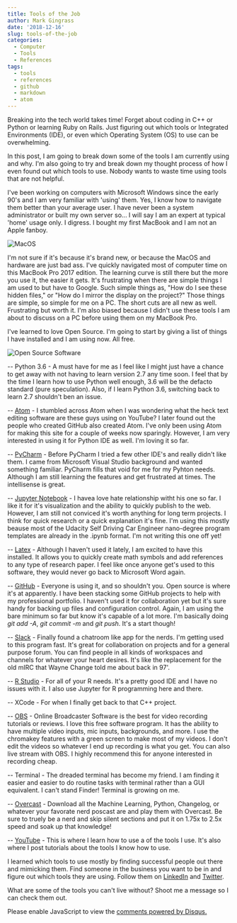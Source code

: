 ```yaml
---
title: Tools of the Job
author: Mark Gingrass
date: '2018-12-16'
slug: tools-of-the-job
categories:
  - Computer
  - Tools
  - References
tags:
  - tools
  - references
  - github
  - markdown
  - atom
---
```

Breaking into the tech world takes time! Forget about coding in C++ or Python or learning Ruby on Rails. Just figuring out which tools or Integrated Environments (IDE), or even which Operating System (OS) to use can be overwhelming.

In this post, I am going to break down some of the tools I am currently using and why. I'm also going to try and break down my thought process of how I even found out which tools to use. Nobody wants to waste time using tools that are not helpful.

I've been working on computers with Microsoft Windows since the early 90's and I am very familiar with 'using' them. Yes, I know how to navigate them better than your average user. I have never been a system administrator or built my own server so... I will say I am an expert at typical 'home' usage only. I digress. I bought my first MacBook and I am not an Apple fanboy.

![MacOS](/img/macoshero.jpg)

I'm not sure if it's because it's brand new, or because the MacOS and hardware are just bad ass. I've quickly navigated most of computer time on this MacBook Pro 2017 edition. The learning curve is still there but the more you use it, the easier it gets. It's frustrating when there are simple things I am used to but have to Google. Such simple things as, "How do I see these hidden files," or "How do I mirror the display on the project?" Those things are simple, so simple for me on a PC. The short cuts are all new as well. Frustrating but worth it. I'm also biased because I didn't use these tools I am about to discuss on a PC before using them on my MacBook Pro.

I've learned to love Open Source. I'm going to start by giving a list of things I have installed and I am using now. All free.

![Open Source Software](/img/open-source-software-1.jpg)

-- Python 3.6 - A must have for me as I feel like I might just have a chance to get away with not having to learn version 2.7 any time soon. I feel that by the time I learn how to use Python well enough, 3.6 will be the defacto standard (pure speculation). Also, if I learn Python 3.6, switching back to learn 2.7 shouldn't ben an issue.

-- [Atom](https://atom.io/) - I stumbled across Atom when I was wondering what the heck text editing software are these guys using on YouTube? I later found out the people who created GitHub also created Atom. I've only been using Atom for making this site for a couple of weeks now sparingly. However, I am very interested in using it for Python IDE as well. I'm loving it so far.

-- [PyCharm](https://www.jetbrains.com/pycharm/) - Before PyCharm I tried a few other IDE's and really didn't like them. I came from Microsoft Visual Studio background and wanted something familiar. PyCharm fills that void for me for my Pyhton needs. Although I am still learning the features and get frustrated at times. The intellisense is great.

-- [Jupyter Notebook](http://jupyter.org/install) - I havea  love hate relationship witht his one so far. I like it for it's visualization and the ability to quickly publish to the web. However, I am still not conviced it's worth anything for long term projects. I think for quick research or a quick explanation it's fine. I'm using this mostly beause most of the Udacity Self Driving Car Engineer nano-degree program templates are already in the .ipynb format. I'm not writing this one off yet!

-- [Latex](https://www.latex-project.org/get/) - Although I haven't used it lately, I am excited to have this installed. It allows you to quickly create math symbols and add references to any type of research paper. I feel like once anyone get's used to this software, they would never go back to Microsoft Word again.

-- [GitHub](https://github.com/mtgingrass) - Everyone is using it, and so shouldn't you. Open source is where it's at apparently. I have been stacking some GitHub projects to help with my professional portfolio. I haven't used it for collaboration yet but it's sure handy for backing up files and configuration control. Again, I am using the bare minimum so far but know it's capable of a lot more. I'm basically doing *git add -A*, *git commit -m* and *git push*. It's a start though!

-- [Slack](https://slack.com/) - Finally found a chatroom like app for the nerds. I'm getting used to this program fast. It's great for collaboration on projects and for a general purpose forum. You can find people in all kinds of workspaces and channels for whatever your heart desires. It's like the replacement for the old mIRC that Wayne Change told me about back in 97'.

-- [R Studio](https://www.rstudio.com/products/rstudio/download/) - For all of your R needs. It's a pretty good IDE and I have no issues with it. I also use Jupyter for R programming here and there.

-- XCode - For when I finally get back to that C++ project.

-- [OBS](https://obsproject.com/download) - Online Broadcaster Software is the best for video recording tutorials or reviews. I love this free software program. It has the ability to have multiple video inputs, mic inputs, backgrounds, and more. I use the chromakey features with a green screen to make most of my videos. I don't edit the videos so whatever I end up recording is what you get. You can also live stream with OBS. I highly recommend this for anyone interested in recording cheap.

-- Terminal - The dreaded terminal has become my friend. I am finding it easier and easier to do routine tasks with terminal rather than a GUI equivalent. I can't stand Finder! Terminal is growing on me.

-- [Overcast](https://overcast.fm/) - Download all the Machine Learning, Python, Changelog, or whatever your favorate nerd poscast are and play them with Overcast. Be sure to truely be a nerd and skip silent sections and put it on 1.75x to 2.5x speed and soak up that knowledge!

-- [YouTube](https://www.youtube.com/markgingrass) - This is where I learn how to use a of the tools I use. It's also where I post tutorials about the tools I know how to use.

I learned which tools to use mostly by finding successful people out there and mimicking them. Find someone in the business you want to be in and figure out which tools they are using. Follow them on [LinkedIn](https://www.linkedin.com/in/markgingrass/) and [Twitter](https://twitter.com/markgingrass).

What are some of the tools you can't live without? Shoot me a message so I can check them out.

<div id="disqus_thread"></div>
<script>

/**
*  RECOMMENDED CONFIGURATION VARIABLES: EDIT AND UNCOMMENT THE SECTION BELOW TO INSERT DYNAMIC VALUES FROM YOUR PLATFORM OR CMS.
*  LEARN WHY DEFINING THESE VARIABLES IS IMPORTANT: https://disqus.com/admin/universalcode/#configuration-variables*/
/*
var disqus_config = function () {
this.page.url = PAGE_URL;  // Replace PAGE_URL with your page's canonical URL variable
this.page.identifier = PAGE_IDENTIFIER; // Replace PAGE_IDENTIFIER with your page's unique identifier variable
};
*/
(function() { // DON'T EDIT BELOW THIS LINE
var d = document, s = d.createElement('script');
s.src = 'https://markgingrass.disqus.com/embed.js';
s.setAttribute('data-timestamp', +new Date());
(d.head || d.body).appendChild(s);
})();
</script>
<noscript>Please enable JavaScript to view the <a href="https://disqus.com/?ref_noscript">comments powered by Disqus.</a></noscript>
